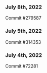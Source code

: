### July 8th, 2022

Commit #279587

### July 5th, 2022

Commit #314353


### July 4th, 2022

Commit #72281
